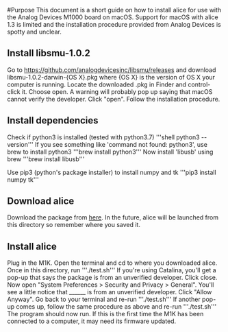 #Purpose
This document is a short guide on how to install alice for use with the Analog Devices M1000 board on macOS. Support for macOS with alice 1.3 is limited and the installation procedure provided from Analog Devices is spotty and unclear.  

## Install libsmu-1.0.2
Go to https://github.com/analogdevicesinc/libsmu/releases and  download libsmu-1.0.2-darwin-{OS X}.pkg where {OS X} is the version of OS X your computer is running. Locate the downloaded .pkg in Finder and control-click it. Choose open. A warning will probably pop up saying that macOS cannot verify the developer. Click "open".
Follow the installation procedure.

## Install dependencies
Check if python3 is installed (tested with python3.7)
'''shell
python3 --version'''
If you see something like 'command not found: python3', use brew to install python3
'''brew install python3'''
Now install 'libusb' using brew
'''brew install libusb'''

Use pip3 (python's package installer) to install numpy and tk
'''pip3 install numpy tk'''

## Download alice
Download the package from [here](https://canvas.ucdavis.edu/courses/475222/files/folder/Course%20Software/Alice%20Suite%20for%20ALALM1000). In the future, alice will be launched from this directory so remember where you saved it.

## Install alice
Plug in the M1K. Open the terminal and cd to where you downloaded alice. Once in this directory, run
'''./test.sh'''
If you're using Catalina, you'll get a pop-up that says the package is from an unverified developer. Click close. Now open "System Preferences > Security and Privacy > General". You'll see a little notice that ______ is from an unverified developer. Click "Allow Anyway".
Go back to your terminal and re-run
'''./test.sh'''
If another pop-up comes up, follow the same procedure as above and re-run
'''./test.sh'''
The program should now run. If this is the first time the M1K has been connected to a computer, it may need its firmware updated.
